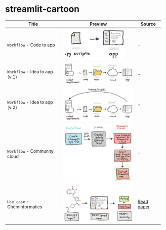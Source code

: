 # streamlit-cartoon

Title | Preview | Source
---|---|---
`Workflow` - Code to app | <img src="img/streamlit-workflow-code-to-app.png" width="200" /> | -
`Workflow` - Idea to app (v.1) | <img src="img/streamlit-workflow-app-dev-v1.png" width="300" /> | -
`Workflow` - Idea to app (v.2) | <img src="img/streamlit-workflow-app-dev-v2.png" width="300" /> | -
`Workflow` - Community cloud | <img src="img/streamlit-workflow-community-cloud.png" width="300" /> | -
`Use case` - Cheminformatics | <img src="img/streamlit-usecase-cheminformatics.png" width="300" /> | [Read paper](https://pubmed.ncbi.nlm.nih.gov/36814851/)
